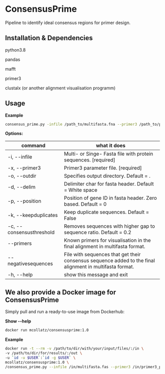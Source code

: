 # ConsensusPrime
Pipeline to identify ideal consensus regions for primer design.

## Installation & Dependencies
python3.8

pandas

mafft

primer3

clustalx (or another alignment visualisation programm)

## Usage
**Example**

```bash
consensus_prime.py -infile /path_to/multifasta.fna --primer3 /path_to/primer3_parameters.txt
```

**Options:**

command | what it does
  ------------- | -------------
-i, --infile              |Multi- or Singe- Fasta file with protein sequences.  [required]
-x, --primer3             |Primer3 parameter file. [required]
-o, --outdir              |Specifies output directory. Default = .
-d, --delim               |Delimiter char for fasta header. Default = White space
-p, --position            |Position of gene ID in fasta header. Zero based. Default = 0
-k, --keepduplicates      |Keep duplicate sequences. Default = False
-c, --consensusthreshold  |Removes sequences with higher gap to sequence ratio. Default = 0.2
--primers                 |Known primers for visualisation in the final alignment in multifasta format.
--negativesequences       |File with sequences that get their consensus sequence added to the final alignment in multifasta format.
-h, --help                |show this message and exit



## We also provide a Docker image for ConsensusPrime
Simply pull and run a ready-to-use image from Dockerhub:

**Show --help**
```bash
docker run mcollatz/consensusprime:1.0
```

**Example**
```bash
docker run -t --rm -v /path/to/dir/with/your/input/files/:/in \
-v /path/to/dir/for/results/:/out \
-u `id -u $USER`:`id -g $USER` \
mcollatz/consensusprime:1.0 \
/consensus_prime.py --infile /in/multifasta.fas --primer3 /in/primer3_parameters.txt --outdir /out
```
